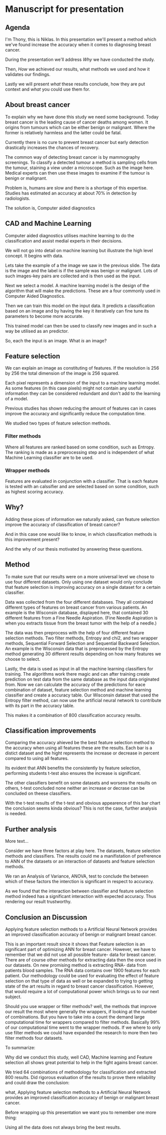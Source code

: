 # Manuscript for presentation

## Agenda

I'm Thony, this is Niklas. In this presentation we'll present a method which we've found increase the accuracy when it comes to diagnosing breast cancer.

During the presentation we'll address *Why* we have conducted the study.

Then, *How* we achieved our results, what methods we used and how it validates our findings.

Lastly we will present *what* these results conclude, how they are put context and *what* you could use them for.

## About breast cancer

To explain why we have done this study we need some background. Today breast cancer is the leading cause of cancer deaths among women. It origins from tumours which can be either benign or malignant. Where the former is relatively harmless and the latter could be fatal.

Currently there is no cure to prevent breast cancer but early detection drastically increases the chances of recovery.

The common way of detecting breast cancer is by mammography screenings. To classify a detected tumour a method is sampling cells from the tumour, staining a view under a microscope. Such as the image here. Medical experts can then use these images to examine if the tumour is benign or malignant.

Problem is, humans are slow and there is a shortage of this expertise. Studies has estimated an accuracy at about 70% in detection by radiologists.

The solution is, Computer aided diagnostics


## CAD and Machine Learning

Computer aided diagnostics utilises machine learning to do the classification and assist medial experts in their decisions.

We will not go into detail on machine learning but illustrate the high level concept. It begins with data.

Lets take the example of a the image we saw in the previous slide. The data is the image and the label is if the sample was benign or malignant. Lots of such images-key pairs are collected and is then used as the input.

Next we select a model. A machine learning model is the design of the algorithm that will make the predictions. These are a four commonly used in Computer Aided Diagnostics.

Then we can train this model on the input data. It predicts a classification based on an image and by having the key it iteratively can fine tune its parameters to become more accurate.

This trained model can then be used to classify new images and in such a way be utilised as an predictor.

So, each the input is an image. What *is* an image?

## Feature selection

We can explain an image as constituting of features. If the resolution is 256 by 256 the total dimension of the image is 256 squared.

Each pixel represents a dimension of the input to a machine learning model. As some features (in this case pixels) might not contain any useful information they can be considered redundant and don't add to the learning of a model.

Previous studies has shown reducing the amount of features can in cases improve the accuracy and significantly reduce the computation time.

We studied two types of feature selection methods.

### Filter methods

Where all features are ranked based on some condition, such as Entropy. The ranking is made as a preprocessing step and is independent of what Machine Learning classifier are to be used.

### Wrapper methods

Features are evaluated in conjunction with a classifier. That is each feature is tested with an calssifier and are selected based on some condition, such as highest scoring accuracy.

## Why?

Adding these pices of information we naturally asked, can feature selection improve the accuracy of classification of breast cancer?

And in this case one would like to know, in which classification methods is this improvement present?

And the why of our thesis motivated by answering these questions.

## Method

To make sure that our results were on a more universal level we chose to use four different datasets. Only using one dataset would only conclude that feature selection is improving accuracy on a single dataset for a certain classifier.     

Data was collected from the four different databases. They all contained different types of features on breast cancer from various patients. An example is the Wisconsin database, displayed here, that contained 30 different features from a Fine Needle Aspiration. (Fine Needle Aspiration is when you extracts tissue from the breast tumor with the help of a needle.)

The data was then preprocess with the help of four different feature selection methods. Two filter methods, Entropy and chi2, and two wrapper methods, Sequential Forward Selection and Sequential Backward Selection. An example is the Wisconsin data that is preprocessed by the Entropy method generating 30 different results depending on how many features we choose to select.

Lastly, the data is used as input in all the machine learning classifiers for training. The algorithms work there magic and can after training create prediction on test data from the same database as the input data originated from. Now we can calculate the accuracy of the predictions for eace combination of dataset, feature selection method and machine learning classifier and create a accuracy table.  Our Wisconsin dataset that used the Entropy filter method, can now use the artificial neural network to contribute with its part in the accuracy table.

This makes it a combination of 800 classification accuracy results.

## Classification improvements

Comparing the accuracy ahieved be the best feature selection method to the accuracy when using all features these are the results. Each bar is a distict dataset and the hight represents the increase or decrease in percent compared to using all features.

Its evident that ANN benefits the consistently by feature selection, performing students t-test also ensures the increase is significant.

The other classifiers benefit on some datasets and worsens the results on others, t-test concluded none neither an increase or decrase can be concluded on theese classifiers.

With the t-test results of the t-test and obvious appearence of this bar chart the conclusion seems kinda obvious? This is not the case, further analysis is needed.

## Further analysis

More text...

Consider we have three factors at play here. The datasets, feature selection methods and classifiers. The results could me a manifistation of prefrerence to ANN of the datasets or an interaction of datasets and feature selection methods.

We ran an Analysis of Variance, ANOVA, test to conclude the between which of these factors the interction is significant in respect to accuracy.

As we found that the interaction between classifier and feature selection method indeed has a significant interaction with expected accuracy. Thus rendering our result trustworthy.

## Conclusion an Discussion

Applying feature selection methods to a Artificial Neural Network provides an improved classification accuracy of benign or malignant breast cancer.

This is an important result since it shows that Feature selection is an significant part of optimizing ANN for breast cancer. However, we have to remember that we did not use all possible feature- data for breast cancer. There are of course other methods for extracting data then the once used in our datasets. On new promising method is extracting RNA- data from patients blood samples. The RNA data contains over 1900 features for each patient. Our methodology could be used for evaluating the effect of feature selection on that type of data as well or be expanded to trying to getting state of the art results in regard to breast cancer classification. However, that would require a lot of computational power which brings us to our next subject.

Should you use wrapper or filter methods?
well, the methods that improve our result the most where generally the wrappers, if looking at the number of combinations. But you have to take into a count the demand large computational time for wrappers compared to filter methods. Basically 99% of our computational time went to the wrapper methods. If we where to only use filter methods we could have expanded the research to more then two filter methods four datasets.

To summarize:

Why did we conduct this study, well CAD, Machine learning and Feature selection all shows great potential to help in the fight agains breast cancer.

We tried 64 combinations of methodology for classification and extracted 800 results. Did rigorous evaluation of the results to prove there reliability and could draw the conclusion:   

what, Applying feature selection methods to a Artificial Neural Network provides an improved classification accuracy of benign or malignant breast cancer.

Before wrapping up this presentation we want you to remember one more thing:

Using all the data does not always bring the best results.

<!--

When using classifiers Decision Tree, Na\"ive Bayes and Support Vector Machine no increase, or decrease of accuracy could be proven using feature selection. -->
